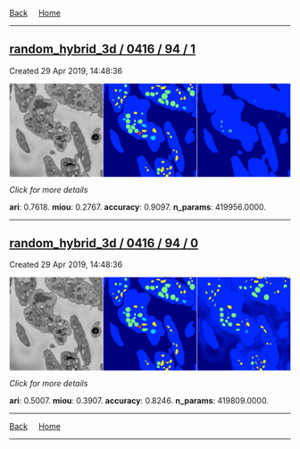 
[Back](..)&nbsp;&nbsp;&nbsp;&nbsp;&nbsp;[Home](https://leapmanlab.github.io/snapshots)

---

<div class="summary"><a href="1"><h2>random_hybrid_3d / 0416 / 94 / 1</h2></a><p>Created 29 Apr 2019, 14:48:36
</p><a href="1"><img src="1/media/summary.png" align="center"></a><p>
<i>Click for more details</i>
</p></div>

**ari**: 0.7618. **miou**: 0.2767. **accuracy**: 0.9097. **n_params**: 419956.0000. 

---

<div class="summary"><a href="0"><h2>random_hybrid_3d / 0416 / 94 / 0</h2></a><p>Created 29 Apr 2019, 14:48:36
</p><a href="0"><img src="0/media/summary.png" align="center"></a><p>
<i>Click for more details</i>
</p></div>

**ari**: 0.5007. **miou**: 0.3907. **accuracy**: 0.8246. **n_params**: 419809.0000. 

---

[Back](..)&nbsp;&nbsp;&nbsp;&nbsp;&nbsp;[Home](https://leapmanlab.github.io/snapshots)

---